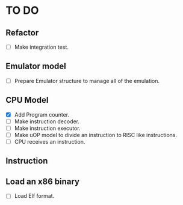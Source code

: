 # TO DO

## Refactor

- [ ] Make integration test.

## Emulator model

- [ ] Prepare Emulator structure to manage all of the emulation.

## CPU Model

- [x] Add Program counter.
- [ ] Make instruction decoder.
- [ ] Make instruction executor.
- [ ] Make uOP model to divide an instruction to RISC like instructions.
- [ ] CPU receives an instruction.

## Instruction


## Load an x86 binary

- [ ] Load Elf format.
